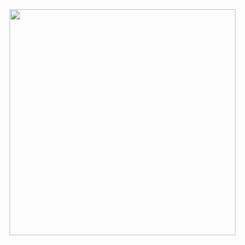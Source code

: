 <img width="400px" align="left" src="https://github-readme-stats.vercel.app/api/top-langs/?username=AngeloMaverick&hide=html&layout=compact&theme=buefy"/>